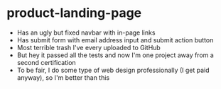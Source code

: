 # product-landing-page
- Has an ugly but fixed navbar with in-page links
- Has submit form with email address input and submit action button
- Most terrible trash I've every uploaded to GitHub
- But hey it passed all the tests and now I'm one project away from a second certification
- To be fair, I do some type of web design professionally (I get paid anyway), so I'm better than this  